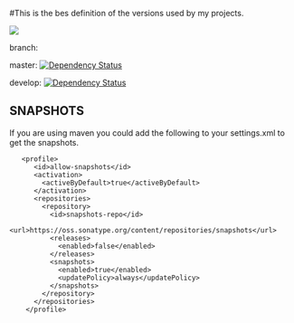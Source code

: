 #This is the bes definition of the versions used by my projects.

[![](https://build.rapidpm.org/app/rest/builds/buildType:id:RapidPM_Develop_Dependencies_Snapshot/statusIcon)](https://build.rapidpm.org/viewType.html?buildTypeId=RapidPM_Develop_Dependencies_Snapshot&guest=1)


branch:

master:
[![Dependency Status](https://www.versioneye.com/user/projects/55a3a5fb323939001700053b/badge.svg?style=flat)](https://www.versioneye.com/user/projects/55a3a5fb323939001700053b)

develop:
[![Dependency Status](https://www.versioneye.com/user/projects/55ccca799a2f09001600001e/badge.svg?style=flat)](https://www.versioneye.com/user/projects/55ccca799a2f09001600001e)

## SNAPSHOTS
If you are using maven you could add the following to your settings.xml to get the snapshots.

```
   <profile>
      <id>allow-snapshots</id>
      <activation>
        <activeByDefault>true</activeByDefault>
      </activation>
      <repositories>
        <repository>
          <id>snapshots-repo</id>
          <url>https://oss.sonatype.org/content/repositories/snapshots</url>
          <releases>
            <enabled>false</enabled>
          </releases>
          <snapshots>
            <enabled>true</enabled>
            <updatePolicy>always</updatePolicy>
          </snapshots>
        </repository>
      </repositories>
    </profile>
```
